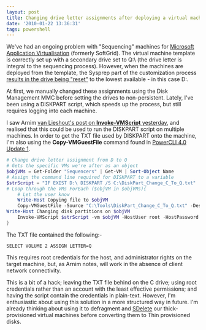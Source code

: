 ```yaml
---
layout: post
title: Changing drive letter assignments after deploying a virtual machine from a template
date: '2010-01-22 13:36:31'
tags: powershell
---
```



We've had an ongoing problem with "Sequencing" machines for [Microsoft Application Virtualisation](http://en.wikipedia.org/wiki/Microsoft_Application_Virtualization) (formerly SoftGrid). The virtual machine template is correctly set up with a secondary drive set to Q:\ (the drive letter is integral to the sequencing process). However, when the machines are deployed from the template, the Sysprep part of the customization process [results in the drive being "reset"](http://social.technet.microsoft.com/forums/en-US/itprovistadeployment/thread/694daccd-a48d-4529-9aaa-555cda297038) to the lowest available  - in this case D:\.

At first, we manually changed these assignments using the Disk Management MMC before setting the drives to non-persistent. Lately, I've been using a DISKPART script, which speeds up the process, but still requires logging into each machine.

I saw Arnim [van Lieshout's post on **Invoke-VMScript** yesterday](http://www.van-lieshout.com/2010/01/powercli-get-wmi-info-from-isolated-guests/), and realised that this could be used to run the DISKPART script on multiple machines. In order to get the TXT file used by DISKPART onto the machine, I'm also using the **Copy-VMGuestFile** command found in [PowerCLI 4.0 Update 1](http://www.vmware.com/support/developer/windowstoolkit/wintk40u1/windowstoolkit40U1-200911-releasenotes.html).

```powershell
# Change drive letter assignment from D to Q
# Gets the specific VMs we're after as an object
$objVMs = Get-Folder "Sequencers" | Get-VM | Sort-Object Name
# Assign the command line required for DISKPART to a variable
$strScript = "IF EXIST D:\ DISKPART /S C:\DiskPart_Change_C_To_Q.txt" 
# Loop through the VMs ForEach ($objVM in $objVMs){ 
    # Let the user know
    Write-Host Copying file to $objVM
    Copy-VMGuestFile -Source "C:\Tools\DiskPart_Change_C_To_Q.txt" -Destination "c:\" -LocalToGuest -VM $objVM -HostUser root -HostPassword password -GuestUser Administrator -GuestPassword password 
Write-Host Changing disk partitions on $objVM
    Invoke-VMScript $strScript -vm $objVM -HostUser root -HostPassword password -GuestUser Administrator -GuestPassword password -ScriptType "bat"
}
```
The TXT file contained the following:-

`SELECT VOLUME 2 ASSIGN LETTER=Q`

This requires root credentials for the host, and administrator rights on the target machine, but, as Arnim notes, will work in the absence of client network connectivity.

This is a bit of a hack; leaving the TXT file behind on the C drive; using root credentials rather than an account with the least effective permissions; and having the script contain the credentials in plain-text. However, I'm enthusiastic about using this solution in a more structured way in future. I'm already thinking about using it to defragment and [SDelete](http://technet.microsoft.com/en-us/sysinternals/bb897443.aspx) our thick-provisioned virtual machines before converting them to Thin provisioned disks.


